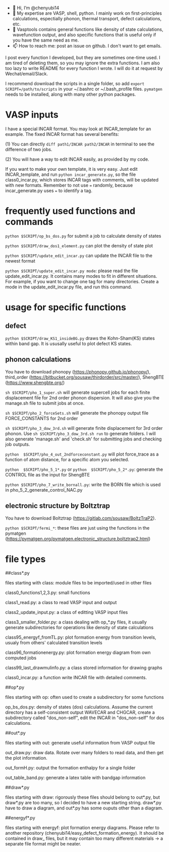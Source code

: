 - 👋 Hi, I’m @chenyubi14
- 👀 My expertise are VASP, shell, python. I mainly work on first-principles calculations, espectially phonon, thermal transport, defect calculations, etc.
- 🌱 Vasptools contains general functions like density of state calculations, wavefunction output, and also specific functions that is useful only if you have the same need as me.
- 📫 How to reach me: post an issue on github. I don't want to get emails.

<!---
chenyubi14/chenyubi14 is a ✨ special ✨ repository because its `README.md` (this file) appears on your GitHub profile.
You can click the Preview link to take a look at your changes.
--->

I post every function I developed, but they are sometimes one-time used. I am tired of deleting them, so you may ignore the extra functions. I am also too lazy to write README for every function I wrote. I will do it at request by Wechat/email/Slack.

I recommend download the scripts in a single folder, so add `export SCRIPT=/path/to/scripts` in your ~/.bashrc or ~/.bash_profile files. `pymatgen` needs to be installed, along with many other python packages.

# VASP inputs
I have a special INCAR format. You may look at INCAR_template for an example. The fixed INCAR format has several benefits: 

(1) You can directly `diff path1/INCAR path2/INCAR` in terminal to see the difference of two jobs.

(2) You will have a way to edit INCAR easily, as provided by my code.

If you want to make your own template, it is very easy. Just edit INCAR_template, and run `python incar_generate.py`, so the file class0_incar.py, which stores INCAR tags with comments, will be updated with new formats. Remember to not use `=` randomly, because incar_generate.py uses `=` to identify a tag.

# frequently used functions and commands

`python $SCRIPT/op_bs_dos.py` for submit a job to calculate density of states

`python $SCRIPT/draw_dos1_element.py` can plot the density of state plot

`python $SCRIPT/update_edit_incar.py` can update the INCAR file to the newest format

`python $SCRIPT/update_edit_incar.py mode`: please read the file update_edit_incar.py. It contains many modes to fit in different situations. 
For example, if you want to change one tag for many directories. Create a mode in the update_edit_incar.py file, and run this command.

# usage for specific functions
## defect
`python $SCRIPT/draw_KS1_insideBG.py` draws the Kohn-Sham(KS) states within band gap. It is ususally useful to plot defect KS states.
## phonon calculations 
You have to download phonopy (https://phonopy.github.io/phonopy/), third_order (https://bitbucket.org/sousaw/thirdorder/src/master/), ShengBTE (https://www.shengbte.org/)

`sh $SCRIPT/pho_1_super.sh` will generate supercell jobs for each finite displacement file for 2nd order phonon dispersion. It will also give you the manage.sh file to submit jobs at once.

`sh $SCRIPT/pho_2_forceSets.sh` will generate the phonopy output file FORCE_CONSTANTS for 2nd order

`sh $SCRIPT/pho_3_dow_3rd.sh` will generate finite displacement for 3rd order phonon. Use `sh $SCRIPT/pho_3_dow_3rd.sh run` to generate folders.  I will also generate 'manage.sh' and 'check.sh' for submitting jobs and checking job outputs.

`python  $SCRIPT/pho_4_out_2ndforceconstant.py` will plot force_trace as a function of atom distance, for a specific atom you selected.

`python  $SCRIPT/pho_5_1*.py` or `python  $SCRIPT/pho_5_2*.py`: generate the CONTROL file as the input for ShengBTE

`python $SCRIPT/pho_7_write_bornall.py`: write the BORN file which is used in pho_5_2_generate_control_NAC.py

## electronic structure by Boltztrap
You have to download Boltztrap (https://gitlab.com/sousaw/BoltzTraP2).

`python $SCRIPT/fermi_*`: these files are just using the functions in the pymatgen (https://pymatgen.org/pymatgen.electronic_structure.boltztrap2.html)


# file types

##class*.py 

files starting with class: module files to be imported/used in other files

  class0_functions1,2,3.py: small functions

  class1_read.py: a class to read VASP input and output

  class2_update_input.py: a class of editting VASP input files

  class3_smaller_folder.py: a class dealing with op_*.py files, it usually generate subdirectories for operations like density of state calculations

  class95_energyf_fromTL.py: plot formation energy from transition levels, usualy from others' calculated transition levels

  class96_formationenergy.py: plot formation energy diagram from own computed jobs

  class99_last_drawmulinfo.py: a class stored information for drawing graphs

  class0_incar.py: a function write INCAR file with detailed comments.


##op*.py 

files starting with op: often used to create a subdirectory for some functions

  op_bs_dos.py: density of states (dos) calculations. Assume the current directory has a self-consistent output WAVECAR and CHGCAR, create a subdirectory called "dos_non-self", edit the INCAR in "dos_non-self" for dos calculations.


##out*.py 

files starting with out: generate useful information from VASP output file

  out_draw.py: draw data. Rotate over many folders to read data, and then get the plot information.

  out_formH.py: output the formation enthalpy for a single folder

  out_table_band.py: generate a latex table with bandgap information


##draw*.py

files starting with draw: rigorously these files should belong to out*.py, but draw*.py are too many, so I decided to have a new starting string. draw*.py have to draw a diagram, and out*.py has some ouputs other than a diagram.


##energyf*.py

files starting with energyf: plot formation energy diagrams. Please refer to another repository (chenyubi14/easy_defect_formation_energy). It should be contained in draw_ files, but it may contain too many different materials -> a separate file format might be neater.
